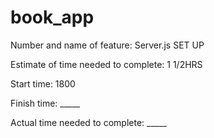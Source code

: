 # book_app

Number and name of feature: Server.js SET UP

Estimate of time needed to complete: 1 1/2HRS

Start time: 1800

Finish time: _____

Actual time needed to complete: _____